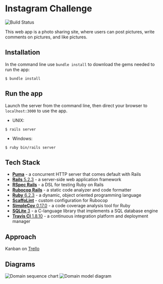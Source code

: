 # Instagram Challenge

![Build Status](https://travis-ci.org/ruthmoog/instagram-challenge.svg?branch=master)

This web app is a photo sharing site, where users can post pictures, write comments on pictures, and like pictures.

## Installation

In the command line use `bundle install` to download the gems needed to run the app:

```shell
$ bundle install
```

## Run the app

Launch the server from the command line, then direct your browser to `localhost:3000` to use the app.

- UNIX:
```shell
$ rails server
```
- Windows:
```shell
$ ruby bin/rails server
```

## Tech Stack

- [**Puma**](https://github.com/puma/puma) - a concurrent HTTP server that comes default with Rails
- [**Rails** 5.2.3](https://rubyonrails.org/) - a server-side web application framework
- [**RSpec Rails**](https://github.com/rspec/rspec-rails) - a DSL for testing Ruby on Rails
- [**Rubocop Rails**](https://rubocop.readthedocs.io/en/stable/) - a static code analyzer and code formatter
- [**Ruby** 6.2.3](https://www.ruby-lang.org/en/) - a dynamic, object oriented programming language
- [**ScaffoLint**](https://github.com/makersacademy/scaffolint) - custom configuration for Rubocop
- [**SimpleCov** 0.17.0](https://github.com/colszowka/simplecov) - a code coverage analysis tool for Ruby
- [**SQLite** 3](https://www.sqlite.org/index.html) - a C-language library that implements a SQL database engine
- [**Travis CI** 1.8.10](https://travis-ci.org/) - a continuous integration platform and deployment manager

<!-- Potential Tech Stack tbc... -->
<!-- - [Heroku](https://www.heroku.com/) - a cloud platform service -->
<!-- - [RubyCritic](https://github.com/whitesmith/rubycritic) - a code quality analysis tool for Ruby -->
<!-- - [ScaffoLint](https://github.com/makersacademy/scaffolint) - a starting point for customising the Rubocop linter -->


## Approach

Kanban on [Trello](https://trello.com/b/f21BvAJa/instagram-challenge)

## Diagrams

![Domain sequence chart](https://trello-attachments.s3.amazonaws.com/5d32e72429e832554cf3c83d/5d32e8d69b729414ded01254/e5a2d409d103cd627fa83ae4e7d29420/Screenshot_2019-07-20_at_14.56.14.png)
![Domain model diagram](https://trello-attachments.s3.amazonaws.com/5d32e8d69b729414ded01254/674x966/ecb578fcfc87f5d792931835d3cc0b06/Screenshot_2019-07-20_at_15.09.08.png)
